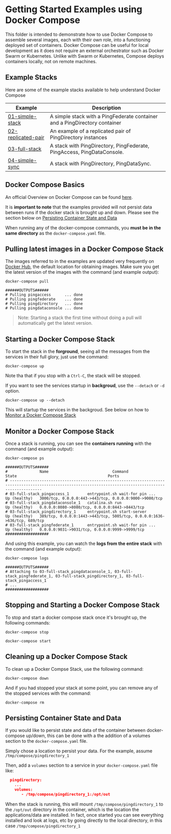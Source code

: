 # Getting Started Examples using Docker Compose
This folder is intended to demonstrate how to use Docker Compose to assemble several images, each with their own role, into a functioning deployed set of containers. Docker Compose can be useful for local development as it does not require an external orchestrator such as Docker Swarm or Kubernetes. Unlike with Swarm or Kubernetes, Compose deploys containers locally, not on remote machines.

## Example Stacks
Here are some of the example stacks available to help understand Docker Compose

| Example                   | Description                                         |
|---------------------------|-----------------------------------------------------|
| [01-simple-stack](01-simple-stack/REDAME.md)           | A simple stack with a PingFederate container and a PingDirectory container | 
| [02-replicated-pair](02-replicated-pair/README.md)     | An example of a replicated pair of PingDirectory instances |
| [03-full-stack](03-full-stack/README.md)               | A stack with PingDirectory, PingFederate, PingAccess, PingDataConsole. |
| [04-simple-sync](04-simple-sync/README.md)             | A stack with PingDirectory, PingDataSync. |

## Docker Compose Basics
An official Overview on Docker Compose can be found [here](https://docs.docker.com/compose/overview/).

It is **important to note** that the examples provided will not persist data between runs if the docker stack
is brought up and down.  Please see the section below on [Persisting Container State and Data](#persisting-container-state-and-data)

When running any of the docker-compose commands, you **must be in the same directory** as the `docker-compose.yaml`
file.


## Pulling latest images in a Docker Compose Stack
The images referred to in the examples are updated very frequently on 
[Docker Hub](https://hub.docker.com/u/pingidentity),
the default location for obtaining images.  Make sure you get the latest version of the images with the command (and example output):

```
docker-compose pull

######OUTPUTS######
# Pulling pingaccess      ... done
# Pulling pingfederate    ... done
# Pulling pingdirectory   ... done
# Pulling pingdataconsole ... done
```

> Note: Starting a stack the first time without doing a pull will automatically
get the latest version.

## Starting a Docker Compose Stack
To start the stack in the **forground**, seeing all the messages from the services in their full glory, just use the command:

  `docker-compose up`

Note tha that if you stop with a `Ctrl-C`, the stack will be stopped.

If you want to see the services startup in **backgroud**, use the `--detach` or `-d` option.

  `docker-compose up --detach`


This will startup the services in the backgroud.  See below on how to [Monitor a Docker Compose Stack](#monitor-a-docker-compose-stack)

## Monitor a Docker Compose Stack
Once a stack is running, you can see the **containers running** with the command (and example output):

```
docker-compose ps

######OUTPUTS######
#              Name                            Command                  State                                        Ports
# ----------------------------------------------------------------------------------------------------------------------------------------------------------
# 03-full-stack_pingaccess_1        entrypoint.sh wait-for pin ...   Up (healthy)   3000/tcp, 0.0.0.0:443->443/tcp, 0.0.0.0:9000->9000/tcp
# 03-full-stack_pingdataconsole_1   catalina.sh run                  Up (healthy)   0.0.0.0:8080->8080/tcp, 0.0.0.0:8443->8443/tcp
# 03-full-stack_pingdirectory_1     entrypoint.sh start-server       Up (healthy)   389/tcp, 0.0.0.0:1443->443/tcp, 5005/tcp, 0.0.0.0:1636->636/tcp, 689/tcp
# 03-full-stack_pingfederate_1      entrypoint.sh wait-for pin ...   Up (healthy)   0.0.0.0:9031->9031/tcp, 0.0.0.0:9999->9999/tcp
###################
```

And using this example, you can watch the **logs from the entire stack** with the command (and example output):

```
docker-compose logs

######OUTPUTS######
# Attaching to 03-full-stack_pingdataconsole_1, 03-full-stack_pingfederate_1, 03-full-stack_pingdirectory_1, 03-full-stack_pingaccess_1
# ...
###################
```

## Stopping and Starting a Docker Compose Stack
To stop and start a docker compose stack once it's brought up, the following commands:

  `docker-compose stop`

  `docker-compose start`

## Cleaning up a Docker Compose Stack
To clean up a Docker Compse Stack, use the following command:

  `docker-compose down`

And if you had stopped your stack at some point, you can remove any of the stopped services with the command:

  `docker-compose rm`

## Persisting Container State and Data
If you would like to persist state and data of the container between docker-compose up/down, 
this can be done with a the addition of a volumes section to the `docker-compose.yaml` file.

Simply chose a location to persist your data.  For the example, assume `/tmp/compose/pingdirectory_1`

Then, add a `volumes` section to a service in your `docker-compose.yaml` file like:

```json
  pingdirectory:
    ...
    volumes:
       - /tmp/compose/pingdirectory_1:/opt/out
```

When the stack is running, this will mount `/tmp/compose/pingdirectory_1` to the `/opt/out` directory
in the container, which is the location the applications/data are installed.  In fact, once started
you can see everything installed and look at logs, etc by going directly to the local directory, in 
this case `/tmp/compose/pingdirectory_1`
